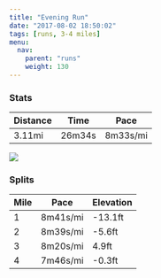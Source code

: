 ```yaml
---
title: "Evening Run"
date: "2017-08-02 18:50:02"
tags: [runs, 3-4 miles]
menu:
  nav:
    parent: "runs"
    weight: 130
---
```


### Stats

| Distance | Time | Pace |
|----------|------|------|
|3.11mi|26m34s|8m33s/mi|

<img src='https://maps.googleapis.com/maps/api/staticmap?maptype=roadmap&path=enc:asjeIh{vL|ATn@zFfAkAAiGfBaCfDYtBlDwJlFOiFdB{ClDWlB~DuJnEIwErB_DnDG`BfDgKtERuGfCqBjCH`BdDsJ|EYeFlCeDtCHdBbDwJtEQyEtB{C~CStBjDmJ`F[qEjBkDfDUrB|DiKpE?yEvBeDxCKxBvDcKrEJqGvCiC&key=AIzaSyC1MId7bFpkLXNAaYhBSTb8jLyiSqzbDtM&size=800x800&markers=color:yellow|label:S|53.47137,-2.25221&markers=color:green|label:F|53.46948,-2.251'>

### Splits

| Mile | Pace | Elevation |
|------|------|-----------|
|1|8m41s/mi|-13.1ft|
|2|8m39s/mi|-5.6ft|
|3|8m20s/mi|4.9ft|
|4|7m46s/mi|-0.3ft|
